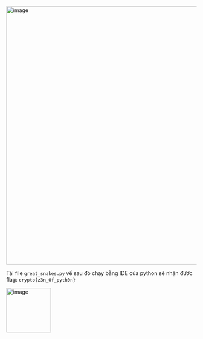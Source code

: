 <img width="684" alt="image" src="https://github.com/Vanmaxohp/EHC_Challenge_CryptoHack/assets/90485791/a26d9856-ee65-4506-9597-4c8c28e9e3b9">


Tải file `great_snakes.py` về sau đó chạy bằng IDE của python sẽ nhận được flag: `crypto{z3n_0f_pyth0n}`

<img width="118" alt="image" src="https://github.com/Vanmaxohp/EHC_Challenge_CryptoHack/assets/90485791/9f016ba6-b859-4a9f-8801-36f055d842eb">
